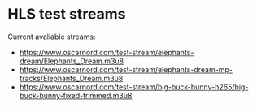 # HLS test streams
Current avaliable streams: 
* <https://www.oscarnord.com/test-stream/elephants-dream/Elephants_Dream.m3u8>
* <https://www.oscarnord.com/test-stream/elephants-dream-mp-tracks/Elephants_Dream.m3u8>
* <https://www.oscarnord.com/test-stream/big-buck-bunny-h265/big-buck-bunny-fixed-trimmed.m3u8>
